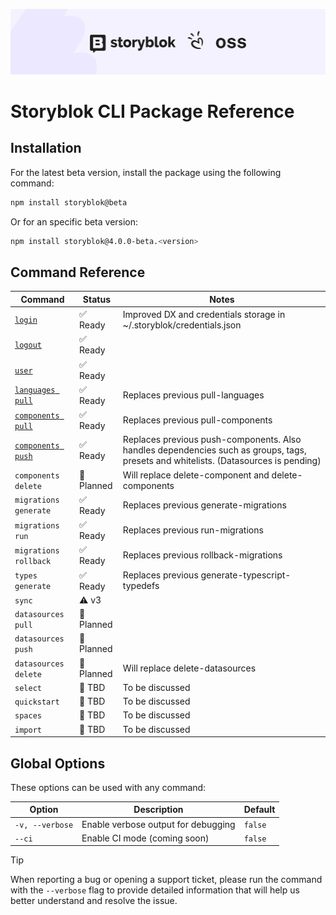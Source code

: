 ![Storyblok ImagoType](https://raw.githubusercontent.com/storyblok/.github/refs/heads/main/profile/public/github-banner.png)

# Storyblok CLI Package Reference

## Installation

For the latest beta version, install the package using the following command:

```bash
npm install storyblok@beta
```

Or for an specific beta version:

```bash
npm install storyblok@4.0.0-beta.<version>
```

## Command Reference

| Command | Status | Notes |
|---------|--------|-------|
| [`login`](./commands/login/README.md) | ✅ Ready | Improved DX and credentials storage in ~/.storyblok/credentials.json |
| [`logout`](./commands/logout/README.md) | ✅ Ready | |
| [`user`](./commands/user/README.md) | ✅ Ready | |
| [`languages pull`](./commands/languages/README.md) | ✅ Ready | Replaces previous pull-languages |
| [`components pull`](./commands/components/pull/README.md) | ✅ Ready | Replaces previous pull-components |
| [`components push`](./commands/components/push/README.md) | ✅ Ready | Replaces previous push-components. Also handles dependencies such as groups, tags, presets and whitelists. (Datasources is pending) |
| `components delete` | 📝 Planned | Will replace delete-component and delete-components |
| `migrations generate` | ✅ Ready | Replaces previous generate-migrations |
| `migrations run` | ✅ Ready | Replaces previous run-migrations |
| `migrations rollback` | ✅ Ready | Replaces previous rollback-migrations |
| `types generate` | ✅ Ready | Replaces previous generate-typescript-typedefs |
| `sync` | ⚠️ v3 | |
| `datasources pull` | 📝 Planned | |
| `datasources push` | 📝 Planned | |
| `datasources delete` | 📝 Planned | Will replace delete-datasources |
| `select` | 💬 TBD | To be discussed |
| `quickstart` | 💬 TBD | To be discussed |
| `spaces` | 💬 TBD | To be discussed |
| `import` | 💬 TBD | To be discussed |

## Global Options

These options can be used with any command:

| Option | Description | Default |
|--------|-------------|---------|
| `-v, --verbose` | Enable verbose output for debugging | `false` |
| `--ci` | Enable CI mode (coming soon) | `false` |

> [!TIP]
> When reporting a bug or opening a support ticket, please run the command with the `--verbose` flag to provide detailed information that will help us better understand and resolve the issue.
